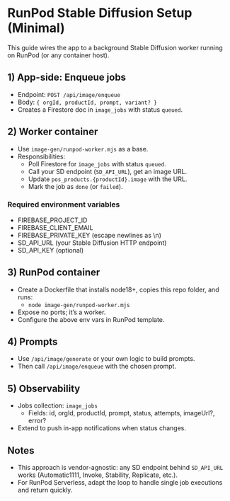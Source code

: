 # RunPod Stable Diffusion Setup (Minimal)

This guide wires the app to a background Stable Diffusion worker running on RunPod (or any container host).

## 1) App-side: Enqueue jobs
- Endpoint: `POST /api/image/enqueue`
- Body: `{ orgId, productId, prompt, variant? }`
- Creates a Firestore doc in `image_jobs` with status `queued`.

## 2) Worker container
- Use `image-gen/runpod-worker.mjs` as a base.
- Responsibilities:
  - Poll Firestore for `image_jobs` with status `queued`.
  - Call your SD endpoint (`SD_API_URL`), get an image URL.
  - Update `pos_products.{productId}.image` with the URL.
  - Mark the job as `done` (or `failed`).

### Required environment variables
- FIREBASE_PROJECT_ID
- FIREBASE_CLIENT_EMAIL
- FIREBASE_PRIVATE_KEY (escape newlines as \n)
- SD_API_URL (your Stable Diffusion HTTP endpoint)
- SD_API_KEY (optional)

## 3) RunPod container
- Create a Dockerfile that installs node18+, copies this repo folder, and runs:
  - `node image-gen/runpod-worker.mjs`
- Expose no ports; it’s a worker.
- Configure the above env vars in RunPod template.

## 4) Prompts
- Use `/api/image/generate` or your own logic to build prompts.
- Then call `/api/image/enqueue` with the chosen prompt.

## 5) Observability
- Jobs collection: `image_jobs`
  - Fields: id, orgId, productId, prompt, status, attempts, imageUrl?, error?
- Extend to push in-app notifications when status changes.

## Notes
- This approach is vendor-agnostic: any SD endpoint behind `SD_API_URL` works (Automatic1111, Invoke, Stability, Replicate, etc.).
- For RunPod Serverless, adapt the loop to handle single job executions and return quickly.
